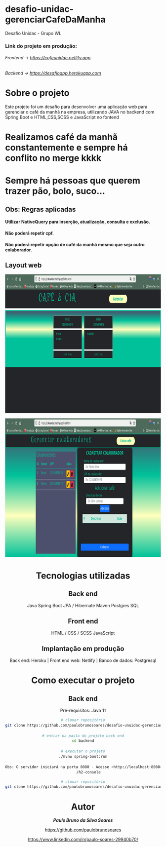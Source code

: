 # desafio-unidac-gerenciarCafeDaManha
Desafio Unidac - Grupo WL

### Link do projeto em produção:
###### Frontend -> https://cafeunidac.netlify.app
###### Backend -> https://desafioapp.herokuapp.com

# Sobre o projeto

Este projeto foi um desafio para desenvolver uma aplicação web para gerenciar o café da manhã na empresa,
utilizando JAVA no backend com Spring Boot e HTML,CSS,SCSS e JavaScript no fontend

# Realizamos café da manhã constantemente e sempre há conflito no merge kkkk
# Sempre há pessoas que querem trazer pão, bolo, suco...

## Obs: Regras aplicadas
#### Utilizar NativeQuery para inserção, atualização, consulta e exclusão.
#### Não poderá repetir cpf.
#### Não poderá repetir opção de café da manhã mesmo que seja outro colaborador. 

## Layout web
<div align="center">

<kbd><img src="./assets/tela1.png" alt="Tablet" width="1000px;" height="450px;"/></kbd> 

<kbd><img src="./assets/tela2.png" alt="Tablet" width="1000px;" height="450px;"/></kbd>


# Tecnologias utilizadas
## Back end
 Java
 Spring Boot
 JPA / Hibernate
 Maven
 Postgres
 SQL
## Front end
 HTML / CSS / SCSS
 JavaScript
## Implantação em produção
 Back end: Heroku |
 Front end web: Netlify |
 Banco de dados: Postgresql

# Como executar o projeto

## Back end
Pré-requisitos: Java 11

```bash
# clonar repositório
git clone https://github.com/paulobrunosoares/desafio-unuidac-gerenciarCafeDaManha

# entrar na pasta do projeto back end
cd backend

# executar o projeto
./mvnw spring-boot:run

Obs: O servidor iniciará na porta 8080 - Acesse <http://localhost:8080>
     /h2-console
```


```bash
# clonar repositório
git clone https://github.com/paulobrunosoares/desafio-unuidac-gerenciarCafeDaManha

```

# Autor

<div align="center">
  
***Paulo Bruno da Silva Soares***

https://github.com/paulobrunosoares

https://www.linkedin.com/in/paulo-soares-29940b70/

</div>



